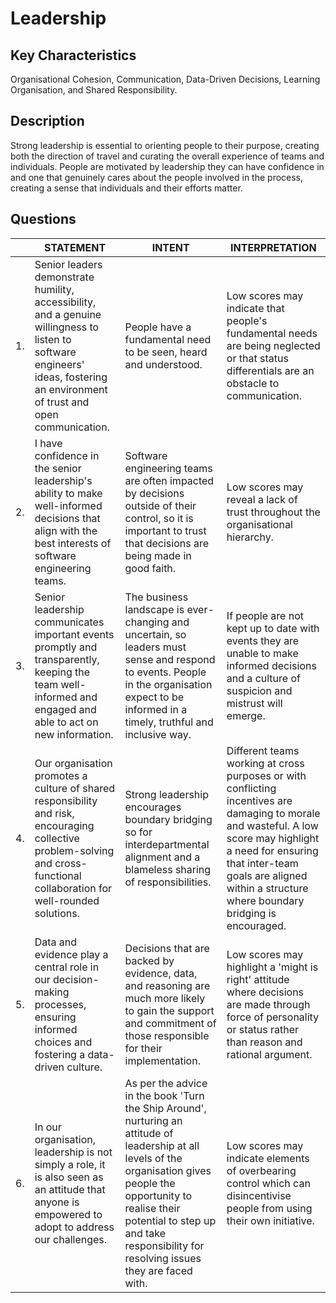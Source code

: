 # Leadership

## Key Characteristics
Organisational Cohesion, Communication, Data-Driven Decisions, Learning Organisation, and Shared Responsibility.

## Description
Strong leadership is essential to orienting people to their purpose, creating both the direction of travel and curating the overall experience of teams and individuals. People are motivated by leadership they can have confidence in and one that genuinely cares about the people involved in the process, creating a sense that individuals and their efforts matter.

## Questions

| | STATEMENT  	| INTENT  	| INTERPRETATION |
|---	|---	|---	|---	|
| 1. | Senior leaders demonstrate humility, accessibility, and a genuine willingness to listen to software engineers' ideas, fostering an environment of trust and open communication. | People have a fundamental need to be seen, heard and understood. | Low scores may indicate that people's fundamental needs are being neglected or that status differentials are an obstacle to communication. |
| 2. | I have confidence in the senior leadership's ability to make well-informed decisions that align with the best interests of software engineering teams.	| Software engineering teams are often impacted by decisions outside of their control, so it is important to trust that decisions are being made in good faith.  | Low scores may reveal a lack of trust throughout the organisational hierarchy.	|
| 3. | Senior leadership communicates important events promptly and transparently, keeping the team well-informed and engaged and able to act on new information.	| The business landscape is ever-changing and uncertain, so leaders must sense and respond to events. People in the organisation expect to be informed in a timely, truthful and inclusive way. | If people are not kept up to date with events they are unable to make informed decisions and a culture of suspicion and mistrust will emerge. | 
| 4. | Our organisation promotes a culture of shared responsibility and risk, encouraging collective problem-solving and cross-functional collaboration for well-rounded solutions.	| Strong leadership encourages boundary bridging so for interdepartmental alignment and a blameless sharing of responsibilities. | Different teams working at cross purposes or with conflicting incentives are damaging to morale and wasteful. A low score may highlight a need for ensuring that inter-team goals are aligned within a structure where boundary bridging is encouraged. | 
| 5. | Data and evidence play a central role in our decision-making processes, ensuring informed choices and fostering a data-driven culture.	| Decisions that are backed by evidence, data, and reasoning are much more likely to gain the support and commitment of those responsible for their implementation.	| Low scores may highlight a 'might is right' attitude where decisions are made through force of personality or status rather than reason and rational argument. | 
| 6. | In our organisation, leadership is not simply a role, it is also seen as an attitude that anyone is empowered to adopt to address our challenges. | As per the advice in the book 'Turn the Ship Around', nurturing an attitude of leadership at all levels of the organisation gives people the opportunity to realise their potential to step up and take responsibility for resolving issues they are faced with.	| Low scores may indicate elements of overbearing control which can disincentivise people from using their own initiative. | 






